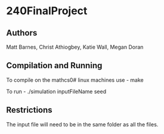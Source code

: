 # 240FinalProject

## Authors
Matt Barnes, Christ Athiogbey, Katie Wall, Megan Doran

## Compilation and Running
To compile on the mathcs0# linux machines use - make

To run - ./simulation inputFileName seed

## Restrictions
The input file will need to be in the same folder as all the files.
